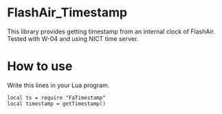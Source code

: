 # FlashAir_Timestamp
This library provides getting timestamp from an internal clock of FlashAir.  
Tested with W-04 and using NICT time server.


How to use
====================
Write this lines in your Lua program.

    local ts = require "FaTimestamp"
    local timestamp = getTimestamp()


